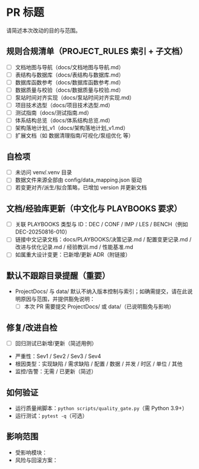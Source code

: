 # PR 标题

请简述本次改动的目的与范围。

## 规则合规清单（PROJECT_RULES 索引 + 子文档）

- [ ] 文档地图与导航（docs/文档地图与导航.md）
- [ ] 表结构与数据库（docs/表结构与数据库.md）
- [ ] 数据库函数参考（docs/数据库函数参考.md）
- [ ] 数据质量与校验（docs/数据质量与校验.md）
- [ ] 泵站时间对齐实现（docs/泵站时间对齐实现.md）
- [ ] 项目技术选型（docs/项目技术选型.md）
- [ ] 测试指南（docs/测试指南.md）
- [ ] 体系结构总览（docs/体系结构总览.md）
- [ ] 架构落地计划_v1（docs/架构落地计划_v1.md）
- [ ] 扩展文档（如 数据清理指南/可视化/泵组优化 等）

## 自检项

- [ ] 未访问 venv/.venv 目录
- [ ] 数据文件来源全部由 config/data_mapping.json 驱动
- [ ] 若变更对齐/派生/拟合策略，已增加 version 并更新文档

## 文档/经验库更新（中文化与 PLAYBOOKS 要求）

- [ ] 关联 PLAYBOOKS 类型与 ID：DEC / CONF / IMP / LES / BENCH（例如 DEC-20250816-010）
- [ ] 链接中文记录文档：docs/PLAYBOOKS/决策记录.md / 配置变更记录.md / 改进与优化记录.md / 经验教训.md / 性能基准.md
- [ ] 如属重大设计变更：已新增/更新 ADR（附链接）

## 默认不跟踪目录提醒（重要）

- ProjectDocs/ 与 data/ 默认不纳入版本控制与索引；如确需提交，请在此说明原因与范围，并提供豁免说明：
  - [ ] 本次 PR 需要提交 ProjectDocs/ 或 data/（已说明豁免与影响）

## 修复/改进自检

- [ ] 回归测试已新增/更新（简述用例）
- 严重性：Sev1 / Sev2 / Sev3 / Sev4
- 根因类型：实现缺陷 / 需求缺陷 / 配置 / 数据 / 并发 / 时区 / 单位 / 其他
- 监控/告警：无需 / 已更新（简述）

## 如何验证

- 运行质量闸脚本：`python scripts/quality_gate.py`（需 Python 3.9+）
- 运行测试：`pytest -q`（可选）

## 影响范围

- 受影响模块：
- 风险与回滚方案：
